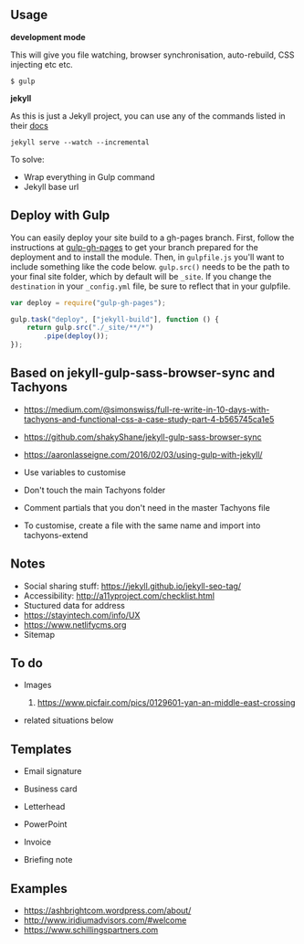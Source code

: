 ## Usage

**development mode**

This will give you file watching, browser synchronisation, auto-rebuild, CSS injecting etc etc.

```shell
$ gulp
```

**jekyll**

As this is just a Jekyll project, you can use any of the commands listed in their [docs](http://jekyllrb.com/docs/usage/)

```
jekyll serve --watch --incremental
```

To solve:

- Wrap everything in Gulp command
- Jekyll base url


## Deploy with Gulp

You can easily deploy your site build to a gh-pages branch. First, follow the instructions at [gulp-gh-pages](https://github.com/rowoot/gulp-gh-pages) to get your branch prepared for the deployment and to install the module. Then, in `gulpfile.js` you'll want to include something like the code below. `gulp.src()` needs to be the path to your final site folder, which by default will be `_site`. If you change the `destination` in your `_config.yml` file, be sure to reflect that in your gulpfile.

```javascript
var deploy = require("gulp-gh-pages");

gulp.task("deploy", ["jekyll-build"], function () {
    return gulp.src("./_site/**/*")
        .pipe(deploy());
});
```

## Based on jekyll-gulp-sass-browser-sync and Tachyons
- https://medium.com/@simonswiss/full-re-write-in-10-days-with-tachyons-and-functional-css-a-case-study-part-4-b565745ca1e5
- https://github.com/shakyShane/jekyll-gulp-sass-browser-sync
- https://aaronlasseigne.com/2016/02/03/using-gulp-with-jekyll/

- Use variables to customise
- Don't touch the main Tachyons folder
- Comment partials that you don't need in the master Tachyons file
- To customise, create a file with the same name and import into tachyons-extend

## Notes
- Social sharing stuff: https://jekyll.github.io/jekyll-seo-tag/
- Accessibility: http://a11yproject.com/checklist.html
- Stuctured data for address
- https://stayintech.com/info/UX
- https://www.netlifycms.org
- Sitemap

## To do
- Images
  1. https://www.picfair.com/pics/0129601-yan-an-middle-east-crossing

- related situations below

## Templates
- Email signature
- Business card
- Letterhead

- PowerPoint
- Invoice
- Briefing note


## Examples
- https://ashbrightcom.wordpress.com/about/
- http://www.iridiumadvisors.com/#welcome
- https://www.schillingspartners.com



